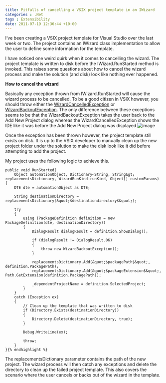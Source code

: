 ```yaml
---
title: Pitfalls of cancelling a VSIX project template in an IWizard
categories : .Net
tags : Extensibility
date: 2011-07-19 12:36:44 +10:00
---
```


I’ve been creating a VSIX project template for Visual Studio over the last week or two. The project contains an IWizard class implementation to allow the user to define some information for the template. 

I have noticed one weird quirk when it comes to cancelling the wizard. The project template is written to disk before the IWizard.RunStarted method is invoked. This raises some questions about how to cancel the wizard process and make the solution (and disk) look like nothing ever happened.

**How to cancel the wizard**

Basically any exception thrown from IWizard.RunStarted will cause the wizard process to be cancelled. To be a good citizen in VSIX however, you should throw either the [WizardCancelledException][0] or [WizardBackoutException][1]. The only difference between these exceptions seems to be that the WizardBackoutException takes the user back to the Add New Project dialog whereas the WizardCancelledException shows the IDE like it was before the Add New Project dialog was displayed.![image][2]

Once the exception has been thrown however, the project template still exists on disk. It is up to the VSIX developer to manually clean up the new project folder under the solution to make the disk look like it did before attempting to add the project. 

My project uses the following logic to achieve this.

    public void RunStarted(
        Object automationObject, Dictionary<String, String&gt; replacementsDictionary, WizardRunKind runKind, Object[] customParams)
    {
        DTE dte = automationObject as DTE;
    
        String destinationDirectory = replacementsDictionary[&quot;$destinationdirectory$&quot;];
    
        try
        {
            using (PackageDefinition definition = new PackageDefinition(dte, destinationDirectory))
            {
                DialogResult dialogResult = definition.ShowDialog();
    
                if (dialogResult != DialogResult.OK)
                {
                    throw new WizardBackoutException();
                }
    
                replacementsDictionary.Add(&quot;$packagePath$&quot;, definition.PackagePath);
                replacementsDictionary.Add(&quot;$packageExtension$&quot;, Path.GetExtension(definition.PackagePath));
    
                _dependentProjectName = definition.SelectedProject;
            }
        }
        catch (Exception ex)
        {
            // Clean up the template that was written to disk
            if (Directory.Exists(destinationDirectory))
            {
                Directory.Delete(destinationDirectory, true);
            }
    
            Debug.WriteLine(ex);
    
            throw;
        }
    }{% endhighlight %}

The replacementsDictionary parameter contains the path of the new project. The wizard process will then catch any exceptions and delete the directory to clean up the failed project template. This also covers the scenario where the user cancels or backs out of the wizard in the template.

[0]: http://msdn.microsoft.com/en-us/library/microsoft.visualstudio.templatewizard.wizardcancelledexception.aspx
[1]: http://msdn.microsoft.com/en-us/library/microsoft.visualstudio.templatewizard.wizardbackoutexception.aspx
[2]: //blogfiles/image_122.png
